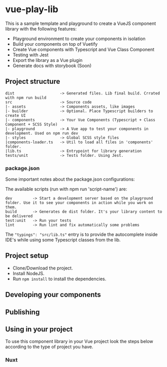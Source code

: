 # vue-play-lib

This is a sample template and playground to create a VueJS component library with the following features:
- Playground environment to create your components in isolation
- Build your components on top of Vuetify
- Create Vue components with Typescript and Vue Class Component
- Testing with Jest
- Export the library as a Vue plugin
- Generate docs with storybook (Soon)

## Project structure

```
dist                    -> Generated files. Lib final build. Crrated with npm run build
src                     -> Source code  
|- assets               -> Components assets, like images
|- builder              -> Optional. Place Typescript builders to create UI
|- components           -> Your Vue Components (Typescript + Class Component + SCSS Style)
|- playground           -> A Vue app to test your components in development. Used on npm run dev
|- styles               -> Global SCSS style files
|components-loader.ts   -> Util to load all files in 'components' folder.
|lib.ts                 -> Entrypoint for library generation
tests/unit              -> Tests folder. Using Jest.
```

### package.json

Some important notes about the package.json configurations:

The available scripts (run with npm run 'script-name') are:

```
dev         -> Start a development server based on the playground folder. Use it to see your components in action while you work on them.
build       -> Generates de dist folder. It's your library content to be delivered
test:unit   -> Run your tests
lint        -> Run lint and fix automatically some problems

```

The <code>"typings": "src/lib.ts"</code> entry is to provide the autocomplete inside IDE's while using some Typescript classes from the lib.

## Project setup

- Clone/Download the project.
- Install NodeJS.
- Run <code>npm install</code> to install the dependencies.

## Developing your components


## Publishing


## Using in your project

To use this component library in your Vue project look the steps below according to the type of project you have.

### Nuxt


